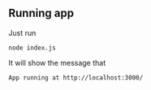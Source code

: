 ## **Running app**
Just run
```
node index.js
```
It will show the message that

```
App running at http://localhost:3000/
```
